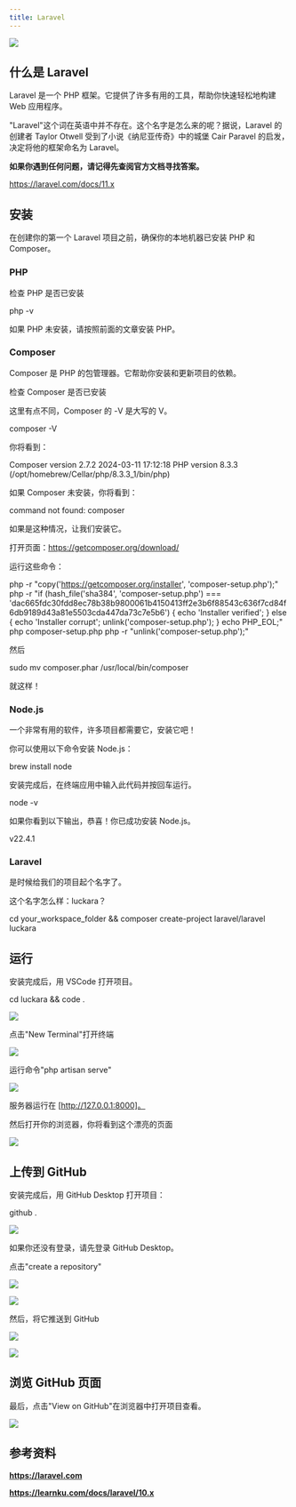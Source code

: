 ```yaml
---
title: Laravel
---
```


![](./images/06-Laravel_1.jpeg)

## 什么是 Laravel

Laravel 是一个 PHP 框架。它提供了许多有用的工具，帮助你快速轻松地构建 Web 应用程序。

"Laravel"这个词在英语中并不存在。这个名字是怎么来的呢？据说，Laravel 的创建者 Taylor Otwell 受到了小说《纳尼亚传奇》中的城堡 Cair Paravel 的启发，决定将他的框架命名为 Laravel。

**如果你遇到任何问题，请记得先查阅官方文档寻找答案。**

https://laravel.com/docs/11.x

## 安装

在创建你的第一个 Laravel 项目之前，确保你的本地机器已安装 PHP 和 Composer。

### PHP

检查 PHP 是否已安装

php -v

如果 PHP 未安装，请按照前面的文章安装 PHP。

### Composer

Composer 是 PHP 的包管理器。它帮助你安装和更新项目的依赖。

检查 Composer 是否已安装

这里有点不同，Composer 的 -V 是大写的 V。

composer -V

你将看到：

Composer version 2.7.2 2024-03-11 17:12:18 PHP version 8.3.3 (/opt/homebrew/Cellar/php/8.3.3_1/bin/php)

如果 Composer 未安装，你将看到：

command not found: composer

如果是这种情况，让我们安装它。

打开页面：https://getcomposer.org/download/

运行这些命令：

php -r "copy('https://getcomposer.org/installer', 'composer-setup.php');" php -r "if (hash_file('sha384', 'composer-setup.php') === 'dac665fdc30fdd8ec78b38b9800061b4150413ff2e3b6f88543c636f7cd84f6db9189d43a81e5503cda447da73c7e5b6') { echo 'Installer verified'; } else { echo 'Installer corrupt'; unlink('composer-setup.php'); } echo PHP_EOL;" php composer-setup.php php -r "unlink('composer-setup.php');"

然后

sudo mv composer.phar /usr/local/bin/composer

就这样！

### Node.js

一个非常有用的软件，许多项目都需要它，安装它吧！

你可以使用以下命令安装 Node.js：

brew install node

安装完成后，在终端应用中输入此代码并按回车运行。

node -v

如果你看到以下输出，恭喜！你已成功安装 Node.js。

v22.4.1

### Laravel

是时候给我们的项目起个名字了。

这个名字怎么样：luckara？

cd your_workspace_folder && composer create-project laravel/laravel luckara

## 运行

安装完成后，用 VSCode 打开项目。

cd luckara && code .

![](./images/06-Laravel_2.png)

点击"New Terminal"打开终端

![](./images/06-Laravel_3.png)

运行命令"php artisan serve"

![](./images/06-Laravel_4.png)

服务器运行在 [http://127.0.0.1:8000]。

然后打开你的浏览器，你将看到这个漂亮的页面

![](./images/06-Laravel_5.png)

## 上传到 GitHub

安装完成后，用 GitHub Desktop 打开项目：

github .

![](./images/06-Laravel_6.png)

如果你还没有登录，请先登录 GitHub Desktop。

点击"create a repository"

![](./images/06-Laravel_7.png)

![](./images/06-Laravel_8.png)

然后，将它推送到 GitHub

![](./images/06-Laravel_9.png)

![](./images/06-Laravel_10.png)

## 浏览 GitHub 页面

最后，点击"View on GitHub"在浏览器中打开项目查看。

![](./images/06-Laravel_11.png)

## 参考资料

**https://laravel.com**

**https://learnku.com/docs/laravel/10.x**
